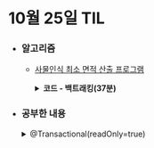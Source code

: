 # 10월 25일 TIL

* ### 알고리즘

    * [사물인식 최소 면적 산출 프로그램](https://softeer.ai/app/assessment/index.html?xid=278267&xsrfToken=5mcUWqq7F4vq9mgd0wCGPmK1RhhTujSb&testType=practice)
    
      <details>
      <summary><strong>코드 - 백트래킹(37분)</strong></summary>

        ```java

            import java.io.*;
            import java.util.*;

            public class Main {

                private static int n, k, answer;
                private static Map<Integer, List<int[]>> points;
                
                public static void main(String[] args) throws IOException{
                    BufferedReader br = new BufferedReader(new InputStreamReader(System.in));
                    BufferedWriter bw = new BufferedWriter(new OutputStreamWriter(System.out));

                    StringTokenizer tokenizer = new StringTokenizer(br.readLine());

                    n = Integer.parseInt(tokenizer.nextToken());
                    k = Integer.parseInt(tokenizer.nextToken());

                    points = new HashMap<>();
                    for(int i=0 ; i<n ; i++){
                        tokenizer = new StringTokenizer(br.readLine());

                        int y = Integer.parseInt(tokenizer.nextToken());
                        int x = Integer.parseInt(tokenizer.nextToken());
                        int color = Integer.parseInt(tokenizer.nextToken());

                        if(!points.containsKey(color))
                            points.put(color, new ArrayList<>());

                        points.get(color).add(new int[]{y, x});
                    }

                    answer = Integer.MAX_VALUE;

                    dfs(1, -1001, 1001, 1001, -1001);

                    bw.write(String.valueOf(answer));
                    bw.close();
                    br.close();
                }

                private static void dfs(int color, int topY, int topX, int bottomY, int bottomX){
                    if(color == k + 1){
                        answer = Math.min(answer, Math.abs(bottomX - topX) * Math.abs(topY - bottomY));
                        return;
                    }

                    for(int[] point : points.get(color)){
                        int y = point[0], x = point[1];
                        int nextTopY = Math.max(y, topY);
                        int nextTopX = Math.min(x, topX);
                        int nextBottomY = Math.min(y, bottomY);
                        int nextBottomX = Math.max(x, bottomX);

                        if(answer <= Math.abs(nextTopY - nextBottomY) * Math.abs(nextBottomX - nextTopX))
                            continue;
                        
                        dfs(color + 1, nextTopY, nextTopX, nextBottomY, nextBottomX);
                    }
                }
            }



      ```

    </details>

* ### 공부한 내용

    <details>
    <summary>@Transactional(readOnly=true)</summary>

    * @Transactional의 readOnly를 true로 설정하면 어떤 이점이 있을까

    1. <h3>성능</h3>

        * JPA는 기본적으로 초기 상태에 대한 snapshot을 저장한다. 트랜잭션이 commit될 때, snapshot의 정보와 비교하여 Entity의 변경된 정보가 있다면 update query를 생성해서 쓰기 지연 저장소에 저장한다. readOnly=true로 설정한다면 트랜잭션 내에서 강제로 flush를 하지 않는 이상, 수정 내역이 DB에 반영되지 않기 때문에 예상치 못한 데이터 변경을 방지할 수 있다. 또한, snapshot을 따로 보관하지 않기 때문에 메모리가 절약되는 이점도 있다.
    
    2. <h3>가독성</h3>

        * readOnly=true가 보고도 조회용 메소드인지 쉽게 알 수 있어서 가독성이 향상된다.

    3. <h3>부하 분산</h3>

        * 보통 실제 운용되는 서비스에서는 DB를 실시간으로 복제하여 운용하는 레플리케이션 방식을 사용한다. Master DB는 데이터 수정 및 추가를 담당하고 Slave DB는 데이터 조회를 담당한다. 이 때, readOnly=true를 사용하면 slave DB에서 데이터를 가져오도록 동작함으로 트래픽 분산을 적용할 수 있다는 이점이 있다.

    </details>